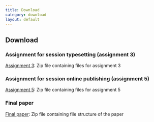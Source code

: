 ```yaml
---
title: Download
category: download
layout: default
---
```


## Download

### Assignment for session typesetting (assignment 3)

[Assignment 3](Assignments/Assignment3/Assignment3.zip): Zip file containing files for assignment 3

### Assignment for session online publishing (assignment 5)

[Assignment 5](Assignments/Assignment5/Assignment5.zip): Zip file containing files for assignment 5

### Final paper

[Final paper](Assignments/Final/Final.zip): Zip file containing file structure of the paper
